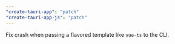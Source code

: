 ```yaml
---
"create-tauri-app": "patch"
"create-tauri-app-js": "patch"
---
```


Fix crash when passing a flavored template like `vue-ts` to the CLI.

